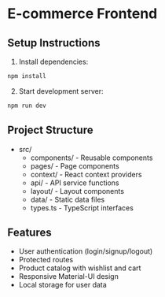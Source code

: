 # E-commerce Frontend

## Setup Instructions

1. Install dependencies:
```bash
npm install
```

2. Start development server:
```bash
npm run dev
```

## Project Structure
- src/
  - components/ - Reusable components
  - pages/ - Page components
  - context/ - React context providers
  - api/ - API service functions
  - layout/ - Layout components
  - data/ - Static data files
  - types.ts - TypeScript interfaces

## Features
- User authentication (login/signup/logout)
- Protected routes
- Product catalog with wishlist and cart
- Responsive Material-UI design
- Local storage for user data